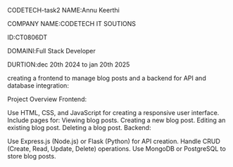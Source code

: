  CODETECH-task2
NAME:Annu Keerthi

COMPANY NAME:CODETECH IT SOUTIONS

ID:CT0806DT

DOMAINl:Full Stack Developer

DURTION:dec 20th 2024 to jan 20th 2025

creating a frontend to manage blog posts and a backend for API and database integration:

Project Overview
Frontend:

Use HTML, CSS, and JavaScript for creating a responsive user interface.
Include pages for:
Viewing blog posts.
Creating a new blog post.
Editing an existing blog post.
Deleting a blog post.
Backend:

Use Express.js (Node.js) or Flask (Python) for API creation.
Handle CRUD (Create, Read, Update, Delete) operations.
Use MongoDB or PostgreSQL to store blog posts.
